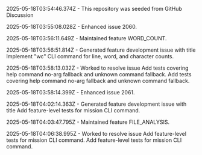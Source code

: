 2025-05-18T03:54:46.374Z - This repository was seeded from GitHub Discussion 

2025-05-18T03:55:08.028Z - Enhanced issue 2060.

2025-05-18T03:56:11.649Z - Maintained feature WORD_COUNT.

2025-05-18T03:56:51.814Z - Generated feature development issue with title Implement "wc" CLI command for line, word, and character counts.

2025-05-18T03:58:13.032Z - Worked to resolve issue Add tests covering help command no-arg fallback and unknown command fallback. Add tests covering help command no-arg fallback and unknown command fallback.

2025-05-18T03:58:14.399Z - Enhanced issue 2061.

2025-05-18T04:02:14.363Z - Generated feature development issue with title Add feature-level tests for mission CLI command.

2025-05-18T04:03:47.795Z - Maintained feature FILE_ANALYSIS.

2025-05-18T04:06:38.995Z - Worked to resolve issue Add feature-level tests for mission CLI command. Add feature-level tests for mission CLI command.

